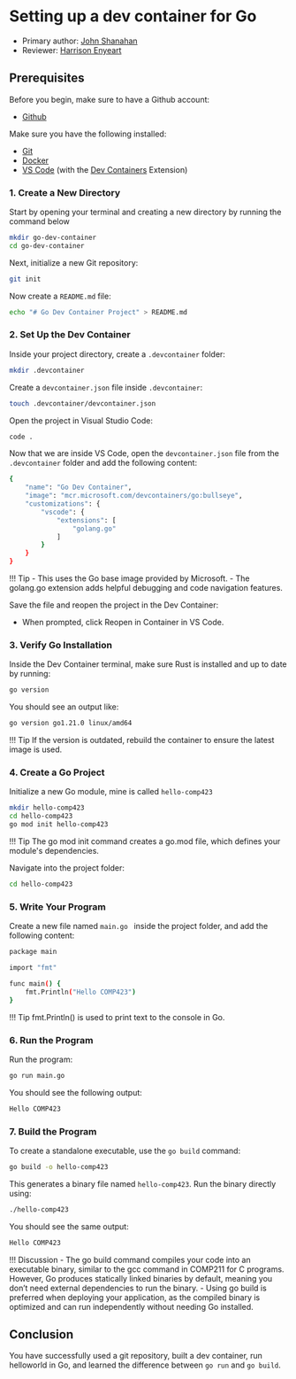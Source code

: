 # Setting up a dev container for Go

* Primary author: [John Shanahan](https://github.com/JoeShans21)
* Reviewer: [Harrison Enyeart](https://github.com/HJEunc)

## Prerequisites

Before you begin, make sure to have a Github account:

* [Github](https://github.com)

Make sure you have the following installed:

* [Git](https://git-scm.com/book/en/v2/Getting-Started-Installing-Git)
* [Docker](https://www.docker.com/products/docker-desktop)
* [VS Code](https://code.visualstudio.com/) (with the [Dev Containers](https://marketplace.visualstudio.com/items?itemName=ms-vscode-remote.remote-containers) Extension)

### 1. Create a New Directory

Start by opening your terminal and creating a new directory by running the command below
```bash
mkdir go-dev-container
cd go-dev-container
```

Next, initialize a new Git repository:
```bash
git init
```

Now create a ```README.md``` file:
```bash
echo "# Go Dev Container Project" > README.md
```

### 2. Set Up the Dev Container

Inside your project directory, create a ```.devcontainer``` folder:
```bash
mkdir .devcontainer
```

Create a ```devcontainer.json``` file inside ```.devcontainer```:
```bash
touch .devcontainer/devcontainer.json
```

Open the project in Visual Studio Code:
```bash
code .
```


Now that we are inside VS Code, open the ```devcontainer.json``` file from the ```.devcontainer``` folder and add the following content:
```bash
{
    "name": "Go Dev Container",
    "image": "mcr.microsoft.com/devcontainers/go:bullseye",
    "customizations": {
        "vscode": {
            "extensions": [
                "golang.go"
            ]
        }
    }
}
```

!!! Tip
    - This uses the Go base image provided by Microsoft.
    - The golang.go extension adds helpful debugging and code navigation features.

Save the file and reopen the project in the Dev Container:

* When prompted, click Reopen in Container in VS Code.

### 3. Verify Go Installation
Inside the Dev Container terminal, make sure Rust is installed and up to date by running:
```bash
go version
```
You should see an output like:
```bash
go version go1.21.0 linux/amd64
```
!!! Tip
    If the version is outdated, rebuild the container to ensure the latest image is used.

### 4. Create a Go Project
Initialize a new Go module, mine is called ```hello-comp423```
```bash
mkdir hello-comp423
cd hello-comp423
go mod init hello-comp423
```
!!! Tip
    The go mod init command creates a go.mod file, which defines your module's dependencies.

Navigate into the project folder:
```bash
cd hello-comp423
```

### 5. Write Your Program
Create a new file named ```main.go ``` inside the project folder, and add the following content:
```bash
package main

import "fmt"

func main() {
    fmt.Println("Hello COMP423")
}
```

!!! Tip
    fmt.Println() is used to print text to the console in Go.

### 6. Run the Program
Run the program:
```bash
go run main.go
```
You should see the following output:
```bash
Hello COMP423
```

### 7. Build the Program
To create a standalone executable, use the ```go build``` command:
```bash
go build -o hello-comp423
```
This generates a binary file named ```hello-comp423```. Run the binary directly using:
```bash
./hello-comp423
```
You should see the same output:
```bash
Hello COMP423
```
!!! Discussion
    - The go build command compiles your code into an executable binary, similar to the gcc command in COMP211 for C programs. However, Go produces statically linked binaries by default, meaning you don’t need external dependencies to run the binary.
    - Using go build is preferred when deploying your application, as the compiled binary is optimized and can run independently without needing Go installed.

## Conclusion
You have successfully used a git repository, built a dev container, run helloworld in Go, and learned the difference between ```go run``` and ```go build```.